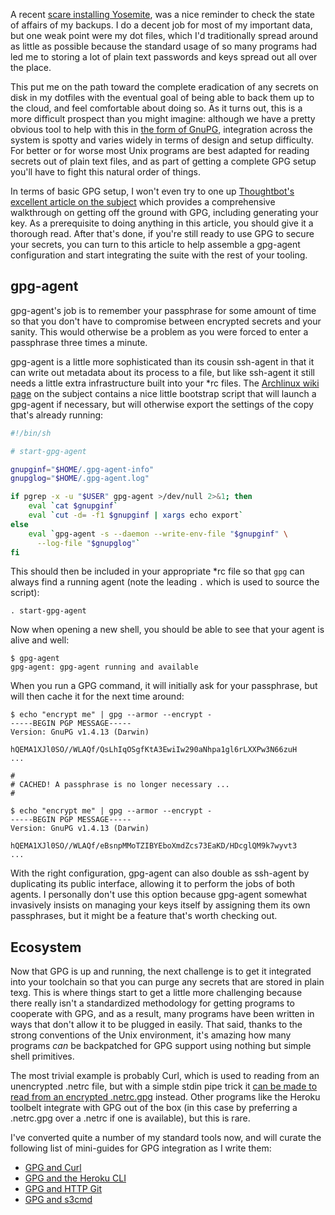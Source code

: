A recent [scare installing Yosemite](/fragments/yosemite-progress), was a nice reminder to check the state of affairs of my backups. I do a decent job for most of my important data, but one weak point were my dot files, which I'd traditionally spread around as little as possible because the standard usage of so many programs had led me to storing a lot of plain text passwords and keys spread out all over the place.

This put me on the path toward the complete eradication of any secrets on disk in my dotfiles with the eventual goal of being able to back them up to the cloud, and feel comfortable about doing so. As it turns out, this is a more difficult prospect than you might imagine: although we have a pretty obvious tool to help with this in [the form of GnuPG](https://wiki.archlinux.org/index.php/GnuPG), integration across the system is spotty and varies widely in terms of design and setup difficulty. For better or for worse most Unix programs are best adapted for reading secrets out of plain text files, and as part of getting a complete GPG setup you'll have to fight this natural order of things.

In terms of basic GPG setup, I won't even try to one up [Thoughtbot's excellent article on the subject](http://robots.thoughtbot.com/pgp-and-you) which provides a comprehensive walkthrough on getting off the ground with GPG, including generating your key. As a prerequisite to doing anything in this article, you should give it a thorough read. After that's done, if you're still ready to use GPG to secure your secrets, you can turn to this article to help assemble a gpg-agent configuration and start integrating the suite with the rest of your tooling.

## gpg-agent

gpg-agent's job is to remember your passphrase for some amount of time so that you don't have to compromise between encrypted secrets and your sanity. This would otherwise be a problem as you were forced to enter a passphrase three times a minute.

gpg-agent is a little more sophisticated than its cousin ssh-agent in that it can write out metadata about its process to a file, but like ssh-agent it still needs a little extra infrastructure built into your *rc files. The [Archlinux wiki page](https://wiki.archlinux.org/index.php/GnuPG#gpg-agent) on the subject contains a nice little bootstrap script that will launch a gpg-agent if necessary, but will otherwise export the settings of the copy that's already running:

``` sh
#!/bin/sh

# start-gpg-agent

gnupginf="$HOME/.gpg-agent-info"
gnupglog="$HOME/.gpg-agent.log"

if pgrep -x -u "$USER" gpg-agent >/dev/null 2>&1; then
    eval `cat $gnupginf`
    eval `cut -d= -f1 $gnupginf | xargs echo export`
else
    eval `gpg-agent -s --daemon --write-env-file "$gnupginf" \
      --log-file "$gnupglog"`
fi
```

This should then be included in your appropriate *rc file so that `gpg` can always find a running agent (note the leading `.` which is used to source the script):

```
. start-gpg-agent
```

Now when opening a new shell, you should be able to see that your agent is alive and well:

```
$ gpg-agent
gpg-agent: gpg-agent running and available
```

When you run a GPG command, it will initially ask for your passphrase, but will then cache it for the next time around:

```
$ echo "encrypt me" | gpg --armor --encrypt -
-----BEGIN PGP MESSAGE-----
Version: GnuPG v1.4.13 (Darwin)

hQEMA1XJl0SO//WLAQf/QsLhIqOSgfKtA3EwiIw290aNhpa1gl6rLXXPw3N66zuH
...

#
# CACHED! A passphrase is no longer necessary ...
#

$ echo "encrypt me" | gpg --armor --encrypt -
-----BEGIN PGP MESSAGE-----
Version: GnuPG v1.4.13 (Darwin)

hQEMA1XJl0SO//WLAQf/eBsnpMMoTZIBYEboXmdZcs73EaKD/HDcglQM9k7wyvt3
...
```

With the right configuration, gpg-agent can also double as ssh-agent by duplicating its public interface, allowing it to perform the jobs of both agents. I personally don't use this option because gpg-agent somewhat invasively insists on managing your keys itself by assigning them its own passphrases, but it might be a feature that's worth checking out.

## Ecosystem

Now that GPG is up and running, the next challenge is to get it integrated into your toolchain so that you can purge any secrets that are stored in plain texg. This is where things start to get a little more challenging because there really isn't a standardized methodology for getting programs to cooperate with GPG, and as a result, many programs have been written in ways that don't allow it to be plugged in easily. That said, thanks to the strong conventions of the Unix environment, it's amazing how many programs _can_ be backpatched for GPG support using nothing but simple shell primitives.

The most trivial example is probably Curl, which is used to reading from an unencrypted .netrc file, but with a simple stdin pipe trick it [can be made to read from an encrypted .netrc.gpg](/fragments/gpg-curl) instead. Other programs like the Heroku toolbelt integrate with GPG out of the box (in this case by preferring a .netrc.gpg over a .netrc if one is available), but this is rare.

I've converted quite a number of my standard tools now, and will curate the following list of mini-guides for GPG integration as I write them:

* [GPG and Curl](/fragments/gpg-curl)
* [GPG and the Heroku CLI](/fragments/gpg-heroku)
* [GPG and HTTP Git](/fragments/gpg-git)
* [GPG and s3cmd](/fragments/gpg-s3cmd)

